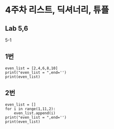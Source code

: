 4주차 리스트, 딕셔너리, 튜플
=============================

Lab 5,6
-----------------------
5-1

## 1번
```
even_list = [2,4,6,8,10]
print("even_list = ",end='')
print(even_list)
```
## 2번
```
even_list = []
for i in range(1,11,2):
    even_list.append(i)
print("even_list = ",end='')
print(even_list)
```

